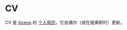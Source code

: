 # CV

CV 是 [iiiceoo](https://github.com/iiiceoo) 的 [个人简历](https://github.com/iiiceoo/CV/blob/main/cv-zh_CH.md)，它会偶尔（或在我离职时）更新。

